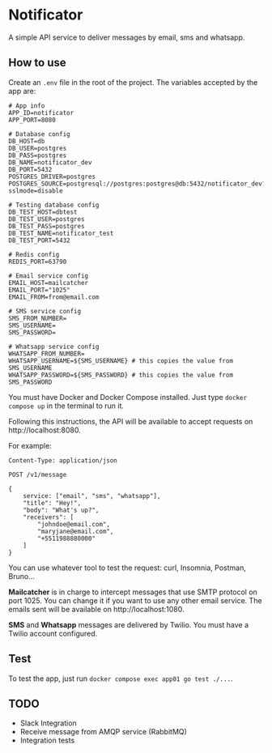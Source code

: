 # Notificator

A simple API service to deliver messages by email, sms and whatsapp.

## How to use

Create an `.env` file in the root of the project. The variables accepted by the app are:

```
# App info
APP_ID=notificator
APP_PORT=8080

# Database config
DB_HOST=db
DB_USER=postgres
DB_PASS=postgres
DB_NAME=notificator_dev
DB_PORT=5432
POSTGRES_DRIVER=postgres
POSTGRES_SOURCE=postgresql://postgres:postgres@db:5432/notificator_dev?sslmode=disable

# Testing database config
DB_TEST_HOST=dbtest
DB_TEST_USER=postgres
DB_TEST_PASS=postgres
DB_TEST_NAME=notificator_test
DB_TEST_PORT=5432

# Redis config
REDIS_PORT=63790

# Email service config
EMAIL_HOST=mailcatcher
EMAIL_PORT="1025"
EMAIL_FROM=from@email.com

# SMS service config
SMS_FROM_NUMBER=
SMS_USERNAME=
SMS_PASSWORD=

# Whatsapp service config
WHATSAPP_FROM_NUMBER=
WHATSAPP_USERNAME=${SMS_USERNAME} # this copies the value from SMS_USERNAME
WHATSAPP_PASSWORD=${SMS_PASSWORD} # this copies the value from SMS_PASSWORD
```

You must have Docker and Docker Compose installed. Just type `docker compose up` in the terminal to run it.

Following this instructions, the API will be available to accept requests on http://localhost:8080.

For example:

```
Content-Type: application/json

POST /v1/message

{
    service: ["email", "sms", "whatsapp"],
    "title": "Hey!",
    "body": "What's up?",
    "receivers": [
        "johndoe@email.com",
        "maryjane@email.com",
        "+5511988880000"
    ]
}
```

You can use whatever tool to test the request: curl, Insomnia, Postman, Bruno...

**Mailcatcher** is in charge to intercept messages that use SMTP protocol on port 1025. You can change it if you want to use any other email service.
The emails sent will be available on http://localhost:1080.

**SMS** and **Whatsapp** messages are delivered by Twilio. You must have a Twilio account configured.

## Test

To test the app, just run `docker compose exec app01 go test ./...`.

## TODO

- Slack Integration
- Receive message from AMQP service (RabbitMQ)
- Integration tests
